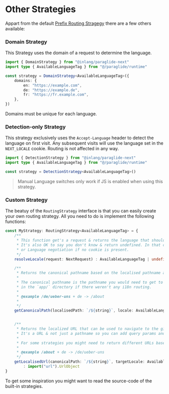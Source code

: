 # Other Strategies

Appart from the default [Prefix Routing Stragegy](prefix-strategy) there are a few others available:

### Domain Strategy

This Strategy uses the domain of a request to determine the language.

```ts
import { DomainStrategy } from "@inlang/paraglide-next"
import type { AvailableLanguageTag } from "@/paraglide/runtime"

const strategy = DomainStrategy<AvailableLanguageTag>({
	domains: {
		en: "https://example.com",
		de: "https://example.de",
		fr: "https://fr.example.com",
	},
})
```

Domains must be unique for each language.

### Detection-only Strategy

This strategy exclusively uses the `Accept-Language` header to detect the language on first visit. Any subsequent visits will use the language set in the `NEXT_LOCALE` cookie. Routing is not affected in any way.

```ts
import { DetectionStrategy } from "@inlang/paraglide-next"
import type { AvailableLanguageTag } from "@/paraglide/runtime"

const strategy = DetectionStrategy<AvailableLanguageTag>()
```

> Manual Language switches only work if JS is enabled when using this strategy.


### Custom Strategy

The beatuy of the `RoutingStrategy` interface is that you can easily create your own routing strategy. All you need to do is implement the following functions:

```ts
const MyStrategy: RoutingStrategy<AvailableLanguageTag> = {
	/**
	 * This function get's a request & returns the language that should be used. 
	 * It's also OK to say you don't know & return undefined. In that case the Language Cookie will be used, 
	 * or Language negotiation if no cookie is present.
 	 */
	resolveLocale(request: NextRequest) : AvailableLanguageTag | undefined

	/**
	 * Returns the canonical pathname based on the localised pathname and it's language.
	 * 
	 * The canonical pathname is the pathname you would need to get to the page you want 
	 * in the `app/` directory if there weren't any i18n routing.
	 * 
	 * @example /de/ueber-uns + de -> /about
	 * 
	 */
	getCanonicalPath(localisedPath: `/${string}`, locale: AvailableLanguageTag): `/${string}`


	/**
	 * Returns the localized URL that can be used to navigate to the given path in the given language.
	 * It's a URL & not just a pathname so you can add query params and use other domains. 
	 * 
	 * For some strategies you might need to return different URLs based on if it's a language switch or not.
	 * 
	 * @example /about + de -> /de/ueber-uns
	 */
	getLocalisedUrl(canonicalPath: `/${string}`, targetLocale: AvailableLanguageTag, isLanugageSwitch: boolean)
		: import("url").UrlObject
}
```

To get some inspiration you might want to read the source-code of the built-in strategies. 